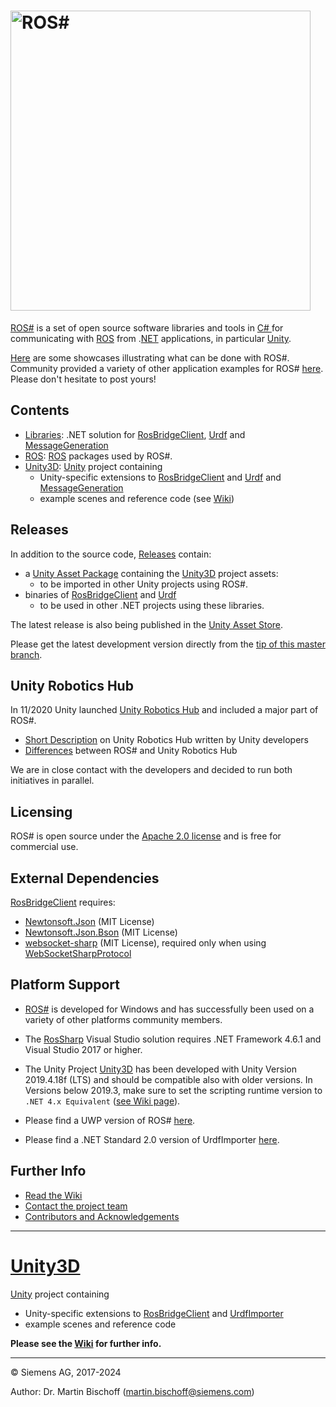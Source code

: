 # [<img src="https://github.com/siemens/ros-sharp/wiki/img/Home_RosSharpLogo.png" width="480" alt ="ROS#"/>](https://github.com/siemens/ros-sharp) #

[ROS#](https://github.com/siemens/ros-sharp) is a set of open source software libraries and tools in [C\# ](https://docs.microsoft.com/de-de/dotnet/csharp/csharp) for communicating with [ROS](http://www.ros.org/) from .[NET](https://www.microsoft.com/net) applications, in particular [Unity](https://unity3d.com/).

[Here](https://github.com/siemens/ros-sharp/wiki/Info_Showcases) are some showcases illustrating what can be done with ROS#.
Community provided a variety of other application examples for ROS# [here](https://github.com/siemens/ros-sharp/issues/20). Please don't hesitate to post yours!

## Contents ##

* [Libraries](https://github.com/siemens/ros-sharp/tree/master/Libraries): .NET solution for
[RosBridgeClient](https://github.com/siemens/ros-sharp/tree/master/Libraries/RosBridgeClient),
[Urdf](https://github.com/siemens/ros-sharp/tree/master/Libraries/Urdf) and
[MessageGeneration](https://github.com/siemens/ros-sharp/tree/master/Libraries/MessageGeneration)
* [ROS](https://github.com/siemens/ros-sharp/tree/master/ROS):  [ROS](http://wiki.ros.org/) packages used by ROS#.
* [Unity3D](https://github.com/siemens/ros-sharp/tree/master/Unity3D): [Unity](https://unity3d.com/) project containing
  * Unity-specific extensions to
   [RosBridgeClient](https://github.com/siemens/ros-sharp/tree/master/Libraries/RosBridgeClient) and
   [Urdf](https://github.com/siemens/ros-sharp/tree/master/Libraries/UrdfImporter) and
   [MessageGeneration](https://github.com/siemens/ros-sharp/tree/master/Libraries/MessageGeneration)
  * example scenes and reference code (see [Wiki](https://github.com/siemens/ros-sharp/wiki))

## Releases ##

In addition to the source code, [Releases](https://github.com/siemens/ros-sharp/releases) contain:

* a [Unity Asset Package](https://docs.unity3d.com/Manual/AssetPackages.html) containing the [Unity3D](https://github.com/siemens/ros-sharp/tree/master/Unity3D) project assets:
  * to be imported in other Unity projects using ROS#.
* binaries of [RosBridgeClient](https://github.com/siemens/ros-sharp/tree/master/Libraries/RosBridgeClient) and [Urdf](https://github.com/siemens/ros-sharp/tree/master/Libraries/Urdf)
  * to be used in other .NET projects using these libraries.

The latest release is also being published in the [Unity Asset Store](https://assetstore.unity.com/packages/tools/physics/ros-ros-unity-communication-package-107085).

Please get the latest development version directly from the [tip of this master branch](https://github.com/siemens/ros-sharp).

## Unity Robotics Hub ##
In 11/2020 Unity launched [Unity Robotics Hub](https://github.com/Unity-Technologies/Unity-Robotics-Hub) and included a major part of ROS#.
* [Short Description](https://github.com/siemens/ros-sharp/wiki/Ext_UnityRoboticsHub) on Unity Robotics Hub written by Unity developers
* [Differences](https://github.com/siemens/ros-sharp/wiki/Ext_RosSharp_RoboticsHub) between ROS# and Unity Robotics Hub

We are in close contact with the developers and decided to run both initiatives in parallel.

## Licensing ##

ROS# is open source under the [Apache 2.0 license](http://www.apache.org/licenses/LICENSE-2.0) and is free for commercial use.

## External Dependencies ##

[RosBridgeClient](https://github.com/siemens/ros-sharp/tree/master/Libraries/RosBridgeClient) requires:
* [Newtonsoft.Json](https://github.com/JamesNK/Newtonsoft.Json) (MIT License)
* [Newtonsoft.Json.Bson](https://github.com/JamesNK/Newtonsoft.Json.Bson) (MIT License)
* [websocket-sharp](https://github.com/sta/websocket-sharp) (MIT License), required only when using [WebSocketSharpProtocol](https://github.com/siemens/ros-sharp/tree/master/Libraries/RosBridgeClient/Protocols/WebSocketSharpProtocol.cs)

## Platform Support ##

* [ROS#](https://github.com/siemens/ros-sharp) is developed for Windows and has successfully been used on a variety of other platforms community members.

* The [RosSharp](https://github.com/siemens/ros-sharp/tree/master/Libraries/) Visual Studio solution requires .NET Framework 4.6.1 and Visual Studio 2017 or higher.
* The Unity Project [Unity3D](https://github.com/siemens/ros-sharp/tree/master/Unity3D) has been developed with Unity Version 2019.4.18f (LTS) and should be compatible also with older versions.
In Versions below 2019.3, make sure to set the scripting runtime version to `.NET 4.x Equivalent` ([see Wiki page](https://github.com/siemens/ros-sharp/wiki/User_Inst_Unity3DOnWindows)).

* Please find a UWP version of ROS# [here](https://github.com/EricVoll/ros-sharp).
* Please find a .NET Standard 2.0 version of UrdfImporter [here](https://github.com/blommers/UdrfImporter).

## Further Info ##

* [Read the Wiki](https://github.com/siemens/ros-sharp/wiki)
* [Contact the project team](mailto:ros-sharp.ct@siemens.com)
* [Contributors and Acknowledgements](https://github.com/siemens/ros-sharp/wiki/Info_Acknowledgements)

---

# [Unity3D](https://github.com/siemens/ros-sharp/tree/master/Unity3D) #
[Unity](https://unity3d.com/) project containing
* Unity-specific extensions to [RosBridgeClient](https://github.com/siemens/ros-sharp/tree/master/Libraries/RosBridgeClient) and [UrdfImporter](https://github.com/siemens/ros-sharp/tree/master/Libraries/UrdfImporter)
* example scenes and reference code

__Please see the [Wiki](https://github.com/siemens/ros-sharp/wiki) for further info.__

---

© Siemens AG, 2017-2024

Author: Dr. Martin Bischoff (martin.bischoff@siemens.com)
